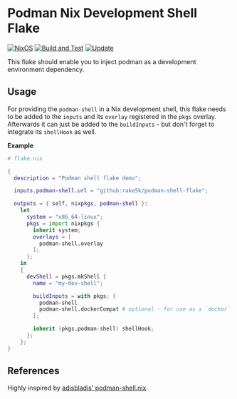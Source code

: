 # Podman Nix Development Shell Flake

[![NixOS][nixos-badge]][nixos]
[![Build and Test][ci-badge]][ci]
[![Update][update-badge]][update]

This flake should enable you to inject podman as a development environment dependency.

## Usage

For providing the `podman-shell` in a Nix development shell, this flake needs to be added to the
`inputs` and its `overlay` registered in the `pkgs` overlay. Afterwards it can just be added to the
`buildInputs` - but don't forget to integrate its `shellHook` as well.

**Example**

```nix
# flake.nix

{
  description = "Podman shell flake demo";

  inputs.podman-shell.url = "github:rake5k/podman-shell-flake";

  outputs = { self, nixpkgs, podman-shell }:
    let
      system = "x86_64-linux";
      pkgs = import nixpkgs {
        inherit system;
        overlays = [
          podman-shell.overlay
        ];
      };
    in
    {
      devShell = pkgs.mkShell {
        name = "my-dev-shell";

        buildInputs = with pkgs; [
          podman-shell
          podman-shell.dockerCompat # optional - for use as a `docker` drop-in replacement
        ];

        inherit (pkgs.podman-shell) shellHook;
      };
    };
}
```

## References

Highly inspired by [adisbladis' podman-shell.nix](https://gist.github.com/adisbladis/187204cb772800489ee3dac4acdd9947).

[nixos]: https://nixos.org/
[nixos-badge]: https://img.shields.io/badge/NixOS-blue.svg?logo=NixOS&logoColor=white
[ci]: https://github.com/rake5k/podman-shell-flake/actions/workflows/ci.yml
[ci-badge]: https://github.com/rake5k/podman-shell-flake/actions/workflows/ci.yml/badge.svg
[update]: https://github.com/rake5k/podman-shell-flake/actions/workflows/update.yml
[update-badge]: https://github.com/rake5k/podman-shell-flake/actions/workflows/update.yml/badge.svg

